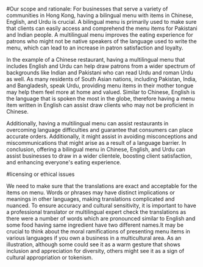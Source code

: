 #Our scope and rationale:
For businesses that serve a variety of communities in Hong Kong, having a bilingual menu with items in Chinese, English, and Urdu is crucial. A bilingual menu is primarily used to make sure that clients can easily access and comprehend the menu items for Pakistani and Indian people. A multilingual menu improves the eating experience for patrons who might not be native speakers of the language used to write the menu, which can lead to an increase in patron satisfaction and loyalty.

In the example of a Chinese restaurant, having a multilingual menu that includes English and Urdu can help draw patrons from a wider spectrum of backgrounds like Indian and Pakistani who can read Urdu and roman Urdu as well. As many residents of South Asian nations, including Pakistan, India, and Bangladesh, speak Urdu, providing menu items in their mother tongue may help them feel more at home and valued. Similar to Chinese, English is the language that is spoken the most in the globe, therefore having a menu item written in English can assist draw clients who may not be proficient in Chinese.

Additionally, having a multilingual menu can assist restaurants in overcoming language difficulties and guarantee that consumers can place accurate orders. Additionally, it might assist in avoiding misconceptions and miscommunications that might arise as a result of a language barrier. In conclusion, offering a bilingual menu in Chinese, English, and Urdu can assist businesses to draw in a wider clientele, boosting client satisfaction, and enhancing everyone's eating experience.


#licensing or ethical issues

We need to make sure that the translations are exact and acceptable for the items on menu. Words or phrases may have distinct implications or meanings in other languages, making translations complicated and nuanced. To ensure accuracy and cultural sensitivity, it is important to have a professional translator or multilingual expert check the translations as there were a number of words which are pronounced similar to English and some food having same ingredient have two different names.It may be crucial to think about the moral ramifications of presenting menu items in various languages if you own a business in a multicultural area. As an illustration, although some could see it as a warm gesture that shows inclusion and appreciation for diversity, others might see it as a sign of cultural appropriation or tokenism.

